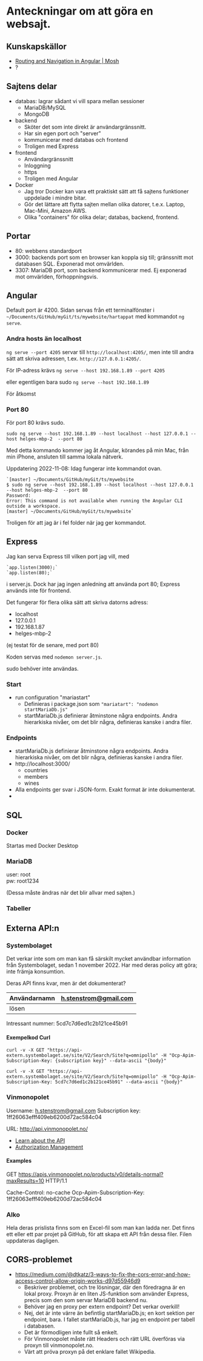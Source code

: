 # Anteckningar om att göra en websajt.

## Kunskapskällor

* [Routing and Navigation in Angular | Mosh](https://youtu.be/tUCa3JcFILI)
* ?

## Sajtens delar

* databas: lagrar sådant vi vill spara mellan sessioner
  * MariaDB/MySQL
  * MongoDB
* backend
  * Sköter det som inte direkt är användargränssnitt. 
  * Har sin egen port och "server"
  * kommunicerar med databas och frontend
  * Troligen med Express
* frontend
  * Användargränssnitt
  * Inloggning
  * https
  * Troligen med Angular
* Docker
  * Jag tror Docker kan vara ett praktiskt sätt att få sajtens funktioner 
    uppdelade i mindre bitar.
  * Gör det lättare att flytta sajten mellan olika datorer, t.e.x. Laptop, 
    Mac-Mini, Amazon AWS.
  * Olika "containers" för olika delar; databas, backend, frontend. 

## Portar

* 80: webbens standardport
* 3000: backends port som en browser kan koppla sig till; gränssnitt mot 
  databasen SQL. Exponerad mot omvärlden.
* 3307: MariaDB port, som backend kommunicerar med. Ej exponerad mot omvärlden,
  förhoppningsvis.

## Angular

Default port är 4200. Sidan servas från ett terminalfönster i
`~/Documents/GitHub/myGit/ts/mywebsite/hartappat`
med kommandot `ng serve`.

### Andra hosts än localhost
`ng serve --port 4205` servar till `http://localhost:4205/`, men inte
till andra sätt att skriva adressen, t.ex. `http://127.0.0.1:4205/`.

För IP-adress krävs
`ng serve --host 192.168.1.89 --port 4205`

eller egentligen bara  sudo `ng serve --host 192.168.1.89`


För åtkomst

### Port 80


För port 80 krävs sudo.

`sudo ng serve --host 192.168.1.89 --host localhost --host 127.0.0.1 --host helges-mbp-2  --port 80`

Med detta kommando kommer jag åt Angular, körandes på min Mac, från min iPhone, ansluten till samma lokala nätverk.

Uppdatering 2022-11-08: Idag fungerar inte kommandot ovan.

    `[master] ~/Documents/GitHub/myGit/ts/mywebsite
    $ sudo ng serve --host 192.168.1.89 --host localhost --host 127.0.0.1 --host helges-mbp-2  --port 80
    Password:
    Error: This command is not available when running the Angular CLI outside a workspace.
    [master] ~/Documents/GitHub/myGit/ts/mywebsite`

Troligen för att jag är i fel folder när jag ger kommandot.



## Express
Jag kan serva Express till vilken port jag vill, med

    `app.listen(3000);`
    `app.listen(80);`

i server.js. Dock har jag ingen anledning att använda port 80; Express
används inte för frontend.

Det fungerar för flera olika sätt att skriva datorns adress:

* localhost
* 127.0.0.1
* 192.168.1.87
* helges-mbp-2

(ej testat för de senare, med port 80)

Koden servas med `nodemon server.js`.

sudo behöver inte användas.

### Start

* run configuration "mariastart"
  * Definieras i package.json som `"mariatart": "nodemon startMariaDb.js"`
  * startMariaDb.js definierar åtminstone några endpoints. Andra 
    hierarkiska nivåer, om det blir några, definieras kanske i andra filer. 

### Endpoints

* startMariaDb.js definierar åtminstone några endpoints. Andra
  hierarkiska nivåer, om det blir några, definieras kanske i andra filer.
* http://localhost:3000/
  * countries
  * members
  * wines
* Alla endpoints ger svar i JSON-form. Exakt format är inte dokumenterat.
* 

## SQL

### Docker

Startas med Docker Desktop

### MariaDB
user: root  
pw: root1234  

(Dessa måste ändras när det blir allvar med sajten.)

### Tabeller



## Externa API:n

### Systembolaget

Det verkar inte som om man kan få särskilt mycket användbar information från 
Systembolaget, sedan 1 november 2022. Har med deras policy att göra; inte 
främja konsumtion. 

Deras API finns kvar, men är det dokumenterat? 

| Användarnamn | h.stenstrom@gmail.com |
|--------------|----------------------|
| lösen        |                      |

Intressant nummer: 5cd7c7d6ed1c2b121ce45b91


#### Exempelkod Curl

`curl -v -X GET "https://api-extern.systembolaget.se/site/V2/Search/Site?q=omnipollo" -H "Ocp-Apim-Subscription-Key: {subscription key}" --data-ascii "{body}"`

`curl -v -X GET "https://api-extern.systembolaget.se/site/V2/Search/Site?q=omnipollo" -H "Ocp-Apim-Subscription-Key: 5cd7c7d6ed1c2b121ce45b91" --data-ascii "{body}"`

### Vinmonopolet

Username: h.stenstrom@gmail.com
Subscription key: 1ff26063efff409eb6200d72ac584c04



URL: http://api.vinmonopolet.no/

* [Learn about the API](http://api.vinmonopolet.no/docs/services?product=open)
* [Authorization Management](http://api.vinmonopolet.no/blog/authorization-management)


#### Examples

GET https://apis.vinmonopolet.no/products/v0/details-normal?maxResults=10 HTTP/1.1

Cache-Control: no-cache
Ocp-Apim-Subscription-Key: 1ff26063efff409eb6200d72ac584c04



### Alko

Hela deras prislista finns som en Excel-fil som man kan ladda ner. Det finns 
ett eller ett par projet på GitHub, för att skapa ett API från dessa filer. 
Filen uppdateras dagligen.

## CORS-problemet

* https://medium.com/@dtkatz/3-ways-to-fix-the-cors-error-and-how-access-control-allow-origin-works-d97d55946d9
  * Beskriver problemet, och tre lösningar, där den föredragna är en lokal 
    proxy. Proxyn är en liten JS-funktion som använder Express, precis som 
    den som servar MariaDB backend nu.
  * Behöver jag en proxy per extern endpoint? Det verkar overkill!
  * Nej, det är inte värre än befintlig startMariaDb.js; en kort sektion per 
    endpoint, bara. I fallet startMariaDb.js, har jag en endpoint per tabell 
    i databasen. 
  * Det är förmodligen inte fullt så enkelt.
  * För Vinmonopolet måste rätt Headers och rätt URL överföras via proxyn 
    till vinmonopolet.no.
  * Värt att pröva proxyn på det enklare fallet Wikipedia.